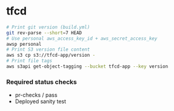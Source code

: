 # tfcd

```sh
# Print git version (build.yml)
git rev-parse --short=7 HEAD
# Use personal aws_access_key_id + aws_secret_access_key
awsp personal
# Print S3 version file content
aws s3 cp s3://tfcd-app/version -
# Print file tags
aws s3api get-object-tagging --bucket tfcd-app --key version
```
### Required status checks
- pr-checks / pass
- Deployed sanity test
